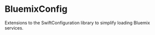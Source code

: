 # BluemixConfig

Extensions to the SwiftConfiguration library to simplify loading Bluemix services.
